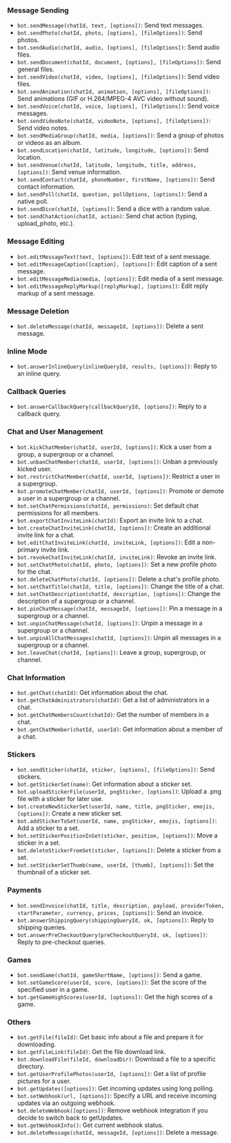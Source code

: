 ### Message Sending
- `bot.sendMessage(chatId, text, [options])`: Send text messages.
- `bot.sendPhoto(chatId, photo, [options], [fileOptions])`: Send photos.
- `bot.sendAudio(chatId, audio, [options], [fileOptions])`: Send audio files.
- `bot.sendDocument(chatId, document, [options], [fileOptions])`: Send general files.
- `bot.sendVideo(chatId, video, [options], [fileOptions])`: Send video files.
- `bot.sendAnimation(chatId, animation, [options], [fileOptions])`: Send animations (GIF or H.264/MPEG-4 AVC video without sound).
- `bot.sendVoice(chatId, voice, [options], [fileOptions])`: Send voice messages.
- `bot.sendVideoNote(chatId, videoNote, [options], [fileOptions])`: Send video notes.
- `bot.sendMediaGroup(chatId, media, [options])`: Send a group of photos or videos as an album.
- `bot.sendLocation(chatId, latitude, longitude, [options])`: Send location.
- `bot.sendVenue(chatId, latitude, longitude, title, address, [options])`: Send venue information.
- `bot.sendContact(chatId, phoneNumber, firstName, [options])`: Send contact information.
- `bot.sendPoll(chatId, question, pollOptions, [options])`: Send a native poll.
- `bot.sendDice(chatId, [options])`: Send a dice with a random value.
- `bot.sendChatAction(chatId, action)`: Send chat action (typing, upload_photo, etc.).

### Message Editing
- `bot.editMessageText(text, [options])`: Edit text of a sent message.
- `bot.editMessageCaption([caption], [options])`: Edit caption of a sent message.
- `bot.editMessageMedia(media, [options])`: Edit media of a sent message.
- `bot.editMessageReplyMarkup([replyMarkup], [options])`: Edit reply markup of a sent message.

### Message Deletion
- `bot.deleteMessage(chatId, messageId, [options])`: Delete a sent message.

### Inline Mode
- `bot.answerInlineQuery(inlineQueryId, results, [options])`: Reply to an inline query.

### Callback Queries
- `bot.answerCallbackQuery(callbackQueryId, [options])`: Reply to a callback query.

### Chat and User Management
- `bot.kickChatMember(chatId, userId, [options])`: Kick a user from a group, a supergroup or a channel.
- `bot.unbanChatMember(chatId, userId, [options])`: Unban a previously kicked user.
- `bot.restrictChatMember(chatId, userId, [options])`: Restrict a user in a supergroup.
- `bot.promoteChatMember(chatId, userId, [options])`: Promote or demote a user in a supergroup or a channel.
- `bot.setChatPermissions(chatId, permissions)`: Set default chat permissions for all members.
- `bot.exportChatInviteLink(chatId)`: Export an invite link to a chat.
- `bot.createChatInviteLink(chatId, [options])`: Create an additional invite link for a chat.
- `bot.editChatInviteLink(chatId, inviteLink, [options])`: Edit a non-primary invite link.
- `bot.revokeChatInviteLink(chatId, inviteLink)`: Revoke an invite link.
- `bot.setChatPhoto(chatId, photo, [options])`: Set a new profile photo for the chat.
- `bot.deleteChatPhoto(chatId, [options])`: Delete a chat's profile photo.
- `bot.setChatTitle(chatId, title, [options])`: Change the title of a chat.
- `bot.setChatDescription(chatId, description, [options])`: Change the description of a supergroup or a channel.
- `bot.pinChatMessage(chatId, messageId, [options])`: Pin a message in a supergroup or a channel.
- `bot.unpinChatMessage(chatId, [options])`: Unpin a message in a supergroup or a channel.
- `bot.unpinAllChatMessages(chatId, [options])`: Unpin all messages in a supergroup or a channel.
- `bot.leaveChat(chatId, [options])`: Leave a group, supergroup, or channel.

### Chat Information
- `bot.getChat(chatId)`: Get information about the chat.
- `bot.getChatAdministrators(chatId)`: Get a list of administrators in a chat.
- `bot.getChatMembersCount(chatId)`: Get the number of members in a chat.
- `bot.getChatMember(chatId, userId)`: Get information about a member of a chat.

### Stickers
- `bot.sendSticker(chatId, sticker, [options], [fileOptions])`: Send stickers.
- `bot.getStickerSet(name)`: Get information about a sticker set.
- `bot.uploadStickerFile(userId, pngSticker, [options])`: Upload a .png file with a sticker for later use.
- `bot.createNewStickerSet(userId, name, title, pngSticker, emojis, [options])`: Create a new sticker set.
- `bot.addStickerToSet(userId, name, pngSticker, emojis, [options])`: Add a sticker to a set.
- `bot.setStickerPositionInSet(sticker, position, [options])`: Move a sticker in a set.
- `bot.deleteStickerFromSet(sticker, [options])`: Delete a sticker from a set.
- `bot.setStickerSetThumb(name, userId, [thumb], [options])`: Set the thumbnail of a sticker set.

### Payments
- `bot.sendInvoice(chatId, title, description, payload, providerToken, startParameter, currency, prices, [options])`: Send an invoice.
- `bot.answerShippingQuery(shippingQueryId, ok, [options])`: Reply to shipping queries.
- `bot.answerPreCheckoutQuery(preCheckoutQueryId, ok, [options])`: Reply to pre-checkout queries.

### Games
- `bot.sendGame(chatId, gameShortName, [options])`: Send a game.
- `bot.setGameScore(userId, score, [options])`: Set the score of the specified user in a game.
- `bot.getGameHighScores(userId, [options])`: Get the high scores of a game.

### Others
- `bot.getFile(fileId)`: Get basic info about a file and prepare it for downloading.
- `bot.getFileLink(fileId)`: Get the file download link.
- `bot.downloadFile(fileId, downloadDir)`: Download a file to a specific directory.
- `bot.getUserProfilePhotos(userId, [options])`: Get a list of profile pictures for a user.
- `bot.getUpdates([options])`: Get incoming updates using long polling.
- `bot.setWebhook(url, [options])`: Specify a URL and receive incoming updates via an outgoing webhook.
- `bot.deleteWebhook([options])`: Remove webhook integration if you decide to switch back to getUpdates.
- `bot.getWebhookInfo()`: Get current webhook status.
- `bot.deleteMessage(chatId, messageId, [options])`: Delete a message.